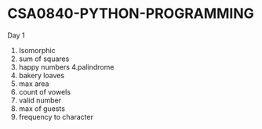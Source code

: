 # CSA0840-PYTHON-PROGRAMMING
Day 1
1. Isomorphic
2. sum of squares
3. happy numbers
4.palindrome
5. bakery loaves
6. max area
7. count of vowels
8. valid number
9. max of guests
10. frequency to character
